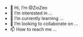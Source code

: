 - 👋 Hi, I’m @ZioZeo
- 👀 I’m interested in ...
- 🌱 I’m currently learning ...
- 💞️ I’m looking to collaborate on ...
- 📫 How to reach me ...

<!---
ZioZeo/ZioZeo is a ✨ special ✨ repository because its `README.md` (this file) appears on your GitHub profile.
You can click the Preview link to take a look at your changes.
--->
